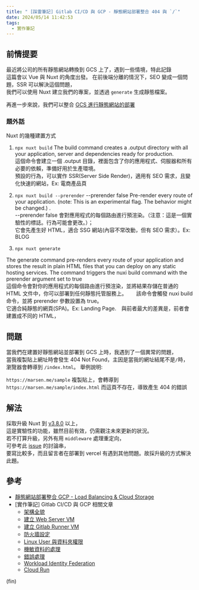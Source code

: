 ```yaml
---
title: " [踩雷筆記] Gitlab CI/CD 與 GCP - 靜態網站部署整合 404 與 `/`"
date: 2024/05/14 11:42:53
tags:
  - 實作筆記
---
```


## 前情提要

最近將公司的所有靜態網站轉換到 GCS 上了，遇到一些情境，特此記錄  
這篇會以 Vue 與 Nuxt 的角度出發。
在前後端分離的情況下，SEO 變成一個問題，SSR 可以解決這個問題，  
我們可以使用 Nuxt 建立我們的專案，並透過 `generate` 生成靜態檔案。

再進一步來說，我們可以整合 [GCS 進行靜態網站的部署](https://cloud.google.com/storage/docs/hosting-static-website)

### 題外話

Nuxt 的幾種建置方式

1. `npx nuxt build`
  The build command creates a .output directory with all your application, server and dependencies ready for production.  
  這個命令會建立一個 .output 目錄，裡面包含了你的應用程式、伺服器和所有必要的依賴，準備好用於生產環境。  
  預設的行為，可以實作 SSR(Server Side Render)，適用有 SEO 需求，且變化快速的網站，Ex: 電商產品頁

2. `npx nuxt build --prerender`
  --prerender	false	Pre-render every route of your application. (note: This is an experimental flag. The behavior might be changed.) .  
  --prerender false 會對應用程式的每個路由進行預渲染。（注意：這是一個實驗性的標誌。行為可能會更改。）；  
  它會先產生好 HTML，適合 SSG 網站(內容不常改動，但有 SEO 需求）。Ex: BLOG

3. `npx nuxt generate `

  The generate command pre-renders every route of your application and stores the result in plain HTML files that you can deploy on any static hosting services. The command triggers the nuxi build command with the prerender argument set to true  
  這個命令會對你的應用程式的每個路由進行預渲染，並將結果存儲在普通的 HTML 文件中，你可以部署到任何靜態托管服務上。　　
  該命令會觸發 nuxi build 命令，並將 prerender 參數設置為 true。  
  它適合純靜態的網頁(SPA)。Ex: Landing Page.　與前者最大的差異是，前者會建置成不同的 HTML，

## 問題

當我們在建置好靜態網站並部署到 GCS 上時，我遇到了一個異常的問題，  
當我複製貼上網址時會發生 404 Not Found，主因是當我的網址結尾不是`/`時，  
瀏覽器會轉導到 `/index.html`。
舉例說明:

`https://marsen.me/sample` 複製貼上，會轉導到 `https://marsen.me/sample/index.html`
而這頁不存在，導致產生 404 的錯誤

## 解法

採取升級 Nuxt 到 [v3.8.0](https://github.com/nuxt/nuxt/releases/tag/v3.8.0) 以上，  
這是實驗性的功能，雖然目前有效，仍需觀注未來更新的狀況。  
若不打算升級，另外有用 `middleware` 處理重定向，  
可參考此 [issue](https://github.com/nuxt/nuxt/issues/15462#issuecomment-1407374859) 的討論串，  
要寫比較多，而且留言者在部署到 vercel 有遇到其他問題。故採升級的方式解決此題。

## 參考

- [靜態網站部署整合 GCP - Load Balancing & Cloud Storage](https://blog.marsen.me/2022/03/09/2022/gcp_static_site_with_cloud_storage_and_loading_balancing/)
- [實作筆記] Gitlab CI/CD 與 GCP 相關文章
  - [架構全貌](https://blog.marsen.me/2023/04/13/2023/gitlab_ci_and_gcp_vm/)
  - [建立 Web Server VM](https://blog.marsen.me/2023/04/14/2023/gitlab_ci_and_gcp_vm_create_server/)
  - [建立 Gitlab Runner VM](https://blog.marsen.me/2023/04/14/2023/gitlab_ci_and_gcp_vm_cretae_runner/)
  - [防火牆設定](https://blog.marsen.me/2023/04/14/2023/gitlab_ci_and_gcp_vm_firewall/)
  - [Linux User 與資料夾權限](https://blog.marsen.me/2023/04/24/2023/gitlab_ci_and_gcp_vm_account/)
  - [機敏資料的處理](https://blog.marsen.me/2023/05/29/2023/gitlab_ci_and_gcp_vm_secret_config/)
  - [錯誤處理](https://blog.marsen.me/2023/11/16/2023/gitlab_ci_error_handle/)
  - [Workload Identity Federation](https://blog.marsen.me/2024/03/13/2024/gitlab_ci_and_gcp_workload_federation/)
  - [Cloud Run](https://blog.marsen.me/2024/04/17/2024/gitlab_ci_and_gcp_cloud_run/)

(fin)
